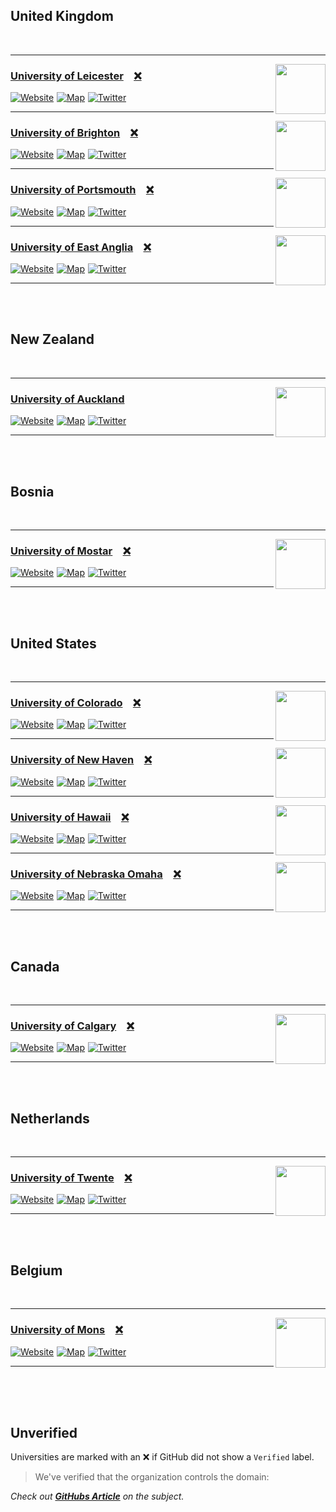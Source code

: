 


## United Kingdom

<br>

---


<img width = 80 src = 'https://avatars.githubusercontent.com/u/1826803?s=80' align = right>

### [University of Leicester][Leicester Github] **[❌]**

[![Website]][Leicester Website] [![Map]][Leicester Map] [![Twitter]][Leicester Twitter]

---

<img width = 80 src = 'https://avatars.githubusercontent.com/u/44584013?s=80' align = right>

### [University of Brighton][Brighton Github] **[❌]**

[![Website]][Brighton Website] [![Map]][Brighton Map] [![Twitter]][Brighton Twitter]

---

<img width = 80 src = 'https://avatars.githubusercontent.com/u/19387613?s=80' align = right>

### [University of Portsmouth][Portsmouth Github] **[❌]**

[![Website]][Portsmouth Website] [![Map]][Portsmouth Map] [![Twitter]][Portsmouth Twitter]

---

<img width = 80 src = 'https://avatars.githubusercontent.com/u/56068506?s=80' align = right>

### [University of East Anglia][East Anglia Github] **[❌]**

[![Website]][East Anglia Website] [![Map]][East Anglia Map] [![Twitter]][East Anglia Twitter]


---

<br>
<br>


## New Zealand

<br>

---


<img width = 80 src = 'https://avatars.githubusercontent.com/u/43266232?s=80' align = right>

### [University of Auckland][Auckland Github]

[![Website]][Auckland Website] [![Map]][Auckland Map] [![Twitter]][Auckland Twitter]


---

<br>
<br>


## Bosnia

<br>

---


<img width = 80 src = 'https://avatars.githubusercontent.com/u/72824516?s=80' align = right>

### [University of Mostar][Mostar Github] **[❌]**

[![Website]][Mostar Website] [![Map]][Mostar Map] [![Twitter]][Mostar Twitter]


---

<br>
<br>


## United States

<br>

---


<img width = 80 src = 'https://avatars.githubusercontent.com/u/82064549?s=80' align = right>

### [University of Colorado][Colorado Github] **[❌]**

[![Website]][Colorado Website] [![Map]][Colorado Map] [![Twitter]][Colorado Twitter]

---

<img width = 80 src = 'https://avatars.githubusercontent.com/u/19687260?s=80' align = right>

### [University of New Haven][New Haven Github] **[❌]**

[![Website]][New Haven Website] [![Map]][New Haven Map] [![Twitter]][New Haven Twitter]

---

<img width = 80 src = 'https://avatars.githubusercontent.com/u/15511039?s=80' align = right>

### [University of Hawaii][Hawaii Github] **[❌]**

[![Website]][Hawaii Website] [![Map]][Hawaii Map] [![Twitter]][Hawaii Twitter]

---

<img width = 80 src = 'https://avatars.githubusercontent.com/u/99055930?s=80' align = right>

### [University of Nebraska Omaha][Nebraska Omaha Github] **[❌]**

[![Website]][Nebraska Omaha Website] [![Map]][Nebraska Omaha Map] [![Twitter]][Nebraska Omaha Twitter]


---

<br>
<br>


## Canada

<br>

---


<img width = 80 src = 'https://avatars.githubusercontent.com/u/19716258?s=80' align = right>

### [University of Calgary][Calgary Github] **[❌]**

[![Website]][Calgary Website] [![Map]][Calgary Map] [![Twitter]][Calgary Twitter]


---

<br>
<br>


## Netherlands

<br>

---


<img width = 80 src = 'https://avatars.githubusercontent.com/u/25030096?s=80' align = right>

### [University of Twente][Twente Github] **[❌]**

[![Website]][Twente Website] [![Map]][Twente Map] [![Twitter]][Twente Twitter]


---

<br>
<br>


## Belgium

<br>

---


<img width = 80 src = 'https://avatars.githubusercontent.com/u/34010474?s=80' align = right>

### [University of Mons][Mons Github] **[❌]**

[![Website]][Mons Website] [![Map]][Mons Map] [![Twitter]][Mons Twitter]


---


<br>
<br>
<br>

## Unverified

Universities are marked with an ❌ if GitHub did not show a `Verified` label.

> We've verified that the organization <Organization Name> controls the domain: <Domain>

*Check out **[GitHubs Article][How To Verify]** on the subject.*

[Leicester GitHub]: https://github.com/university-of-leicester 'GitHub organization of the University of Leicester'
[Leicester Website]: https://le.ac.uk 'Website of the University of Leicester'
[Leicester Map]: https://www.openstreetmap.org/way/294350815 'University of Leicester on OpenStreetMaps'
[Leicester Twitter]: https://twitter.com/uniofleicester 'Twitter account of the University of Leicester'
[Auckland GitHub]: https://github.com/university-of-auckland 'GitHub organization of the University of Auckland'
[Auckland Website]: https://www.auckland.ac.nz 'Website of the University of Auckland'
[Auckland Map]: https://www.openstreetmap.org/relation/10726338 'University of Auckland on OpenStreetMaps'
[Auckland Twitter]: https://twitter.com/AucklandUni 'Twitter account of the University of Auckland'
[Mostar GitHub]: https://github.com/University-of-Mostar 'GitHub organization of the University of Mostar'
[Mostar Website]: https://www.sum.ba 'Website of the University of Mostar'
[Mostar Map]: https://www.openstreetmap.org/way/425999432 'University of Mostar on OpenStreetMaps'
[Mostar Twitter]: https://twitter.com/sve_mostar 'Twitter account of the University of Mostar'
[Brighton GitHub]: https://github.com/university-of-brighton 'GitHub organization of the University of Brighton'
[Brighton Website]: https://www.brighton.ac.uk 'Website of the University of Brighton'
[Brighton Map]: https://www.openstreetmap.org/relation/6600320 'University of Brighton on OpenStreetMaps'
[Brighton Twitter]: https://twitter.com/uniofbrighton 'Twitter account of the University of Brighton'
[Portsmouth GitHub]: https://github.com/University-of-Portsmouth 'GitHub organization of the University of Portsmouth'
[Portsmouth Website]: https://www.port.ac.uk 'Website of the University of Portsmouth'
[Portsmouth Map]: https://www.openstreetmap.org/way/24928682 'University of Portsmouth on OpenStreetMaps'
[Portsmouth Twitter]: https://twitter.com/portsmouthuni 'Twitter account of the University of Portsmouth'
[Colorado GitHub]: https://github.com/University-of-Colorado 'GitHub organization of the University of Colorado'
[Colorado Website]: https://www.cu.edu 'Website of the University of Colorado'
[Colorado Map]: https://www.openstreetmap.org/relation/10004474 'University of Colorado on OpenStreetMaps'
[Colorado Twitter]: https://twitter.com/CUSystem 'Twitter account of the University of Colorado'
[Calgary GitHub]: https://github.com/University-Of-Calgary 'GitHub organization of the University of Calgary'
[Calgary Website]: https://www.ucalgary.ca 'Website of the University of Calgary'
[Calgary Map]: https://www.openstreetmap.org/way/4814074 'University of Calgary on OpenStreetMaps'
[Calgary Twitter]: https://twitter.com/ucalgary 'Twitter account of the University of Calgary'
[East Anglia GitHub]: https://github.com/University-of-East-Anglia 'GitHub organization of the University of East Anglia'
[East Anglia Website]: https://www.uea.ac.uk 'Website of the University of East Anglia'
[East Anglia Map]: https://www.openstreetmap.org/way/537365487 'University of East Anglia on OpenStreetMaps'
[East Anglia Twitter]: https://twitter.com/uniofeastanglia 'Twitter account of the University of East Anglia'
[New Haven GitHub]: https://github.com/University-of-New-Haven 'GitHub organization of the University of New Haven'
[New Haven Website]: https://www.newhaven.edu 'Website of the University of New Haven'
[New Haven Map]: https://www.openstreetmap.org/way/42735104 'University of New Haven on OpenStreetMaps'
[New Haven Twitter]: https://twitter.com/unewhaven 'Twitter account of the University of New Haven'
[Twente GitHub]: https://github.com/university-of-twente 'GitHub organization of the University of Twente'
[Twente Website]: https://www.utwente.nl 'Website of the University of Twente'
[Twente Map]: https://www.openstreetmap.org/way/309888198 'University of Twente on OpenStreetMaps'
[Twente Twitter]: https://twitter.com/utwente 'Twitter account of the University of Twente'
[Hawaii GitHub]: https://github.com/university-of-hawaii 'GitHub organization of the University of Hawaii'
[Hawaii Website]: https://www.hawaii.edu 'Website of the University of Hawaii'
[Hawaii Map]: https://www.openstreetmap.org/way/277106475 'University of Hawaii on OpenStreetMaps'
[Hawaii Twitter]: https://twitter.com/UHawaiiNews 'Twitter account of the University of Hawaii'
[Mons GitHub]: https://github.com/University-of-Mons 'GitHub organization of the University of Mons'
[Mons Website]: https://web.umons.ac.be 'Website of the University of Mons'
[Mons Map]: https://www.openstreetmap.org/relation/10544282 'University of Mons on OpenStreetMaps'
[Mons Twitter]: https://twitter.com/UMONS 'Twitter account of the University of Mons'
[Nebraska Omaha GitHub]: https://github.com/University-of-Nebraska-Omaha 'GitHub organization of the University of Nebraska Omaha'
[Nebraska Omaha Website]: https://www.unomaha.edu 'Website of the University of Nebraska Omaha'
[Nebraska Omaha Map]: https://www.openstreetmap.org/way/185570716 'University of Nebraska Omaha on OpenStreetMaps'
[Nebraska Omaha Twitter]: https://twitter.com/unomaha 'Twitter account of the University of Nebraska Omaha'

[Website]: https://img.shields.io/badge/Website-414141?style=for-the-badge
[Map]: https://img.shields.io/badge/Map-7EBC6F?style=for-the-badge&logo=openstreetmap&logoColor=white
[Twitter]: https://img.shields.io/badge/Twitter-1DA1F2?style=for-the-badge&logo=twitter&logoColor=white

[❌]: #unverified 'Github did not show verification that this organization belongs to the universitys website'
[How To Verify]: https://docs.github.com/en/organizations/managing-organization-settings/verifying-or-approving-a-domain-for-your-organization
